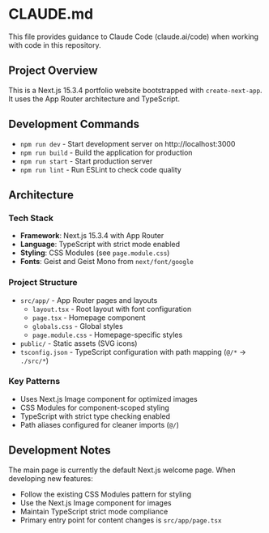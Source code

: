 # CLAUDE.md

This file provides guidance to Claude Code (claude.ai/code) when working with code in this repository.

## Project Overview

This is a Next.js 15.3.4 portfolio website bootstrapped with `create-next-app`. It uses the App Router architecture and TypeScript.

## Development Commands

- `npm run dev` - Start development server on http://localhost:3000
- `npm run build` - Build the application for production
- `npm run start` - Start production server
- `npm run lint` - Run ESLint to check code quality

## Architecture

### Tech Stack

- **Framework**: Next.js 15.3.4 with App Router
- **Language**: TypeScript with strict mode enabled
- **Styling**: CSS Modules (see `page.module.css`)
- **Fonts**: Geist and Geist Mono from `next/font/google`

### Project Structure

- `src/app/` - App Router pages and layouts
  - `layout.tsx` - Root layout with font configuration
  - `page.tsx` - Homepage component
  - `globals.css` - Global styles
  - `page.module.css` - Homepage-specific styles
- `public/` - Static assets (SVG icons)
- `tsconfig.json` - TypeScript configuration with path mapping (`@/*` → `./src/*`)

### Key Patterns

- Uses Next.js Image component for optimized images
- CSS Modules for component-scoped styling
- TypeScript with strict type checking enabled
- Path aliases configured for cleaner imports (`@/`)

## Development Notes

The main page is currently the default Next.js welcome page. When developing new features:

- Follow the existing CSS Modules pattern for styling
- Use the Next.js Image component for images
- Maintain TypeScript strict mode compliance
- Primary entry point for content changes is `src/app/page.tsx`
